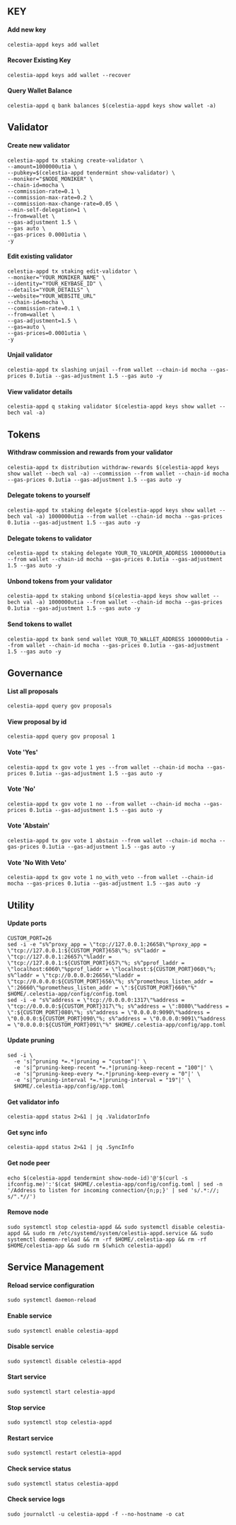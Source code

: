 ## KEY

#### Add new key

```
celestia-appd keys add wallet
```

#### Recover Existing Key

```
celestia-appd keys add wallet --recover
```

#### Query Wallet Balance

```
celestia-appd q bank balances $(celestia-appd keys show wallet -a)
```

## Validator

#### Create new validator

```
celestia-appd tx staking create-validator \
--amount=1000000utia \
--pubkey=$(celestia-appd tendermint show-validator) \
--moniker="$NODE_MONIKER" \
--chain-id=mocha \
--commission-rate=0.1 \
--commission-max-rate=0.2 \
--commission-max-change-rate=0.05 \
--min-self-delegation=1 \
--from=wallet \
--gas-adjustment 1.5 \
--gas auto \
--gas-prices 0.0001utia \
-y
```

#### Edit existing validator

```
celestia-appd tx staking edit-validator \
--moniker="YOUR_MONIKER_NAME" \
--identity="YOUR_KEYBASE_ID" \
--details="YOUR_DETAILS" \
--website="YOUR_WEBSITE_URL"
--chain-id=mocha \
--commission-rate=0.1 \
--from=wallet \
--gas-adjustment=1.5 \
--gas=auto \
--gas-prices=0.0001utia \
-y
```

#### Unjail validator

```
celestia-appd tx slashing unjail --from wallet --chain-id mocha --gas-prices 0.1utia --gas-adjustment 1.5 --gas auto -y
```

#### View validator details

```
celestia-appd q staking validator $(celestia-appd keys show wallet --bech val -a)
```

## Tokens

#### Withdraw commission and rewards from your validator

```
celestia-appd tx distribution withdraw-rewards $(celestia-appd keys show wallet --bech val -a) --commission --from wallet --chain-id mocha --gas-prices 0.1utia --gas-adjustment 1.5 --gas auto -y
```

#### Delegate tokens to yourself

```
celestia-appd tx staking delegate $(celestia-appd keys show wallet --bech val -a) 1000000utia --from wallet --chain-id mocha --gas-prices 0.1utia --gas-adjustment 1.5 --gas auto -y
```

#### Delegate tokens to validator

```
celestia-appd tx staking delegate YOUR_TO_VALOPER_ADDRESS 1000000utia --from wallet --chain-id mocha --gas-prices 0.1utia --gas-adjustment 1.5 --gas auto -y
```

#### Unbond tokens from your validator

```
celestia-appd tx staking unbond $(celestia-appd keys show wallet --bech val -a) 1000000utia --from wallet --chain-id mocha --gas-prices 0.1utia --gas-adjustment 1.5 --gas auto -y
```

#### Send tokens to wallet

```
celestia-appd tx bank send wallet YOUR_TO_WALLET_ADDRESS 1000000utia --from wallet --chain-id mocha --gas-prices 0.1utia --gas-adjustment 1.5 --gas auto -y
```

## Governance

#### List all proposals

```
celestia-appd query gov proposals
```

#### View proposal by id

```
celestia-appd query gov proposal 1
```

#### Vote 'Yes'

```
celestia-appd tx gov vote 1 yes --from wallet --chain-id mocha --gas-prices 0.1utia --gas-adjustment 1.5 --gas auto -y
```

#### Vote 'No'

```
celestia-appd tx gov vote 1 no --from wallet --chain-id mocha --gas-prices 0.1utia --gas-adjustment 1.5 --gas auto -y
```

#### Vote 'Abstain'

```
celestia-appd tx gov vote 1 abstain --from wallet --chain-id mocha --gas-prices 0.1utia --gas-adjustment 1.5 --gas auto -y
```

#### Vote 'No With Veto'

```
celestia-appd tx gov vote 1 no_with_veto --from wallet --chain-id mocha --gas-prices 0.1utia --gas-adjustment 1.5 --gas auto -y
```

## Utility

#### Update ports

```
CUSTOM_PORT=26
sed -i -e "s%^proxy_app = \"tcp://127.0.0.1:26658\"%proxy_app = \"tcp://127.0.0.1:${CUSTOM_PORT}658\"%; s%^laddr = \"tcp://127.0.0.1:26657\"%laddr = \"tcp://127.0.0.1:${CUSTOM_PORT}657\"%; s%^pprof_laddr = \"localhost:6060\"%pprof_laddr = \"localhost:${CUSTOM_PORT}060\"%; s%^laddr = \"tcp://0.0.0.0:26656\"%laddr = \"tcp://0.0.0.0:${CUSTOM_PORT}656\"%; s%^prometheus_listen_addr = \":26660\"%prometheus_listen_addr = \":${CUSTOM_PORT}660\"%" $HOME/.celestia-app/config/config.toml
sed -i -e "s%^address = \"tcp://0.0.0.0:1317\"%address = \"tcp://0.0.0.0:${CUSTOM_PORT}317\"%; s%^address = \":8080\"%address = \":${CUSTOM_PORT}080\"%; s%^address = \"0.0.0.0:9090\"%address = \"0.0.0.0:${CUSTOM_PORT}090\"%; s%^address = \"0.0.0.0:9091\"%address = \"0.0.0.0:${CUSTOM_PORT}091\"%" $HOME/.celestia-app/config/app.toml
```

#### Update pruning

```
sed -i \
  -e 's|^pruning *=.*|pruning = "custom"|' \
  -e 's|^pruning-keep-recent *=.*|pruning-keep-recent = "100"|' \
  -e 's|^pruning-keep-every *=.*|pruning-keep-every = "0"|' \
  -e 's|^pruning-interval *=.*|pruning-interval = "19"|' \
  $HOME/.celestia-app/config/app.toml
```

#### Get validator info

```
celestia-appd status 2>&1 | jq .ValidatorInfo
```

#### Get sync info

```
celestia-appd status 2>&1 | jq .SyncInfo
```

#### Get node peer

```
echo $(celestia-appd tendermint show-node-id)'@'$(curl -s ifconfig.me)':'$(cat $HOME/.celestia-app/config/config.toml | sed -n '/Address to listen for incoming connection/{n;p;}' | sed 's/.*://; s/".*//')
```

#### Remove node

```
sudo systemctl stop celestia-appd && sudo systemctl disable celestia-appd && sudo rm /etc/systemd/system/celestia-appd.service && sudo systemctl daemon-reload && rm -rf $HOME/.celestia-app && rm -rf $HOME/celestia-app && sudo rm $(which celestia-appd)
```

## Service Management

#### Reload service configuration

```
sudo systemctl daemon-reload
```

#### Enable service

```
sudo systemctl enable celestia-appd
```

#### Disable service

```
sudo systemctl disable celestia-appd
```

#### Start service

```
sudo systemctl start celestia-appd
```

#### Stop service

```
sudo systemctl stop celestia-appd
```

#### Restart service

```
sudo systemctl restart celestia-appd
```

#### Check service status

```
sudo systemctl status celestia-appd
```

#### Check service logs

```
sudo journalctl -u celestia-appd -f --no-hostname -o cat
```
